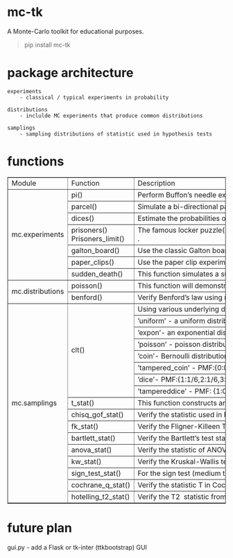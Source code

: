 # mc-tk
A Monte-Carlo toolkit for educational purposes.

> pip install mc-tk

# package architecture

    experiments
        - classical / typical experiments in probability

    distributions 
        - inclulde MC experiments that produce common distributions

    samplings
        - sampling distributions of statistic used in hypothesis tests

# functions

<table border="1" cellspacing="0">
    <tbody>
        <tr>
            <td>
                Module
            </td>
            <td>
                Function
            </td>
            <td>
                Description
            </td>
        </tr>
        <tr>
            <td rowspan="7">
                mc.experiments
            </td>
            <td>
                pi()
            </td>
            <td>
                Perform Buffon&rsquo;s needle experiment to estimate&nbsp;&pi; .
            </td>
        </tr>
        <tr>
            <td>
                parcel()
            </td>
            <td>
                Simulate&nbsp;a&nbsp;bi-directional&nbsp;parcel&nbsp;passing&nbsp;game.
            </td>
        </tr>
        <tr>
            <td>
                dices()
            </td>
            <td>
                Estimate&nbsp;the&nbsp;probabilities&nbsp;of&nbsp;various&nbsp;dice&nbsp;combinations.
            </td>
        </tr>
        <tr>
            <td>
                prisoners()
                Prisoners_limit()
            </td>
            <td>
                The&nbsp;famous&nbsp;locker&nbsp;puzzle(100-prisoner&nbsp;quiz). This&nbsp;function&nbsp;will&nbsp;prove&nbsp;that&nbsp;the&nbsp;survival&nbsp;chance&nbsp;limit&nbsp;is&nbsp;1&minus;ln2 when&nbsp;n&nbsp;approaches&nbsp;+&infin; .
            </td>
        </tr>
        <tr>
            <td>
                galton_board()
            </td>
            <td>
                Use&nbsp;the&nbsp;classic&nbsp;Galton&nbsp;board&nbsp;experiment&nbsp;to&nbsp;produce&nbsp;a&nbsp;binomial&nbsp;distribution.
            </td>
        </tr>
        <tr>
            <td>
                paper_clips()
            </td>
            <td>
                Use&nbsp;the&nbsp;paper&nbsp;clip&nbsp;experiment&nbsp;to&nbsp;produce&nbsp;a&nbsp;Zipf&nbsp;distribution.
            </td>
        </tr>
        <tr>
            <td>
                sudden_death()
            </td>
            <td>
                This&nbsp;function&nbsp;simulates&nbsp;a&nbsp;sudden&nbsp;death&nbsp;game&nbsp;to&nbsp;produce the&nbsp;exponential&nbsp;distribution.
            </td>
        </tr>
        <tr>
            <td rowspan="2">
                mc.distributions
            </td>
            <td>
                poisson()
            </td>
            <td>
                This&nbsp;function&nbsp;will&nbsp;demonstrate&nbsp;that&nbsp;Poisson&nbsp;is&nbsp;a&nbsp;limit&nbsp;distribution&nbsp;of b(n,p) when&nbsp;n&nbsp;is&nbsp;large, and&nbsp;p&nbsp;is&nbsp;small.
            </td>
        </tr>
        <tr>
            <td>
                benford()
            </td>
            <td>
                Verify&nbsp;Benford&rsquo;s&nbsp;law&nbsp;using&nbsp;real-life&nbsp;datasets, including&nbsp;the&nbsp;stock market&nbsp;data, international&nbsp;trade&nbsp;data, and&nbsp;the&nbsp;Fibonacci&nbsp;series.
            </td>
        </tr>
        <tr>
            <td rowspan="17">
                mc.samplings
            </td>
            <td rowspan="8">
                clt()
            </td>
            <td>
                Using&nbsp;various&nbsp;underlying&nbsp;distributions&nbsp;to&nbsp;verify&nbsp;the&nbsp;central&nbsp;limit&nbsp;&nbsp;theorem.&nbsp;This&nbsp;function&nbsp;provides&nbsp;the&nbsp;following&nbsp;underlying&nbsp;distributions.
            </td>
        </tr>
        <tr>
            <td>
                &rsquo;uniform&rsquo; - a&nbsp;uniform&nbsp;distribution&nbsp;U(-1,1).
            </td>
        </tr>
        <tr>
            <td>
                &rsquo;expon&rsquo;- an&nbsp;exponential distribution Expon(1).
            </td>
        </tr>
        <tr>
            <td>
                &rsquo;poisson&rsquo; - poisson&nbsp;distribution &pi;(1).
            </td>
        </tr>
        <tr>
            <td>
                &rsquo;coin&rsquo;- Bernoulli&nbsp;distribution&nbsp;with&nbsp;p&nbsp;= 0.5.
            </td>
        </tr>
        <tr>
            <td>
                &rsquo;tampered_coin&rsquo;&nbsp;- PMF:{0:0.2,1:0.8}, i.e., head&nbsp;more&nbsp;likely&nbsp;than&nbsp;tail.
            </td>
        </tr>
        <tr>
            <td>
                &rsquo;dice&rsquo;- PMF:{1:1/6,2:1/6,3:1/6,4:1/6,5:1/6,6:1/6}.
            </td>
        </tr>
        <tr>
            <td>
                &rsquo;tampereddice&rsquo; - PMF: {1:0.1,2:0.1,3:0.1,4:0.1,5:0.1,6:0.5},i.e.,&nbsp;6&nbsp;is&nbsp;more&nbsp;likely.
            </td>
        </tr>
        <tr>
            <td>
                t_stat()
            </td>
            <td>
                This&nbsp;function&nbsp;constructs&nbsp;an&nbsp;r.v. &nbsp;(random&nbsp;variable) following&nbsp;the t&nbsp;distribution.
            </td>
        </tr>
        <tr>
            <td>
                chisq_gof_stat()
            </td>
            <td>
                Verify&nbsp;the&nbsp;statistic&nbsp;used&nbsp;in&nbsp;Pearson&rsquo;s&nbsp;Chi-Square&nbsp;Goodness-of-Fit test&nbsp;follows&nbsp;the&nbsp;&chi;2 &nbsp;distribution.
            </td>
        </tr>
        <tr>
            <td>
                fk_stat()
            </td>
            <td>
                Verify&nbsp;the&nbsp;Fligner-Killeen&nbsp;Test&nbsp;statistic(FK) follows&nbsp;the&nbsp;&chi;2 &nbsp;distribution.
            </td>
        </tr>
        <tr>
            <td>
                bartlett_stat()
            </td>
            <td>
                Verify&nbsp;the&nbsp;Bartlett&rsquo;s&nbsp;test&nbsp;statistic&nbsp;follows&nbsp;the&nbsp;&chi;2 &nbsp;distribution.
            </td>
        </tr>
        <tr>
            <td>
                anova_stat()
            </td>
            <td>
                Verify&nbsp;the&nbsp;statistic&nbsp;of&nbsp;ANOVA&nbsp;follows&nbsp;the&nbsp;F&nbsp;distribution.
            </td>
        </tr>
        <tr>
            <td>
                kw_stat()
            </td>
            <td>
                Verify&nbsp;the&nbsp;Kruskal-Wallis&nbsp;test&nbsp;statistic&nbsp;(H) is&nbsp;a&nbsp;&chi;2 &nbsp;r.v.
            </td>
        </tr>
        <tr>
            <td>
                sign_test_stat()
            </td>
            <td>
                For&nbsp;the&nbsp;sign&nbsp;test&nbsp;(medium&nbsp;test), verify&nbsp;its&nbsp;N- and&nbsp;N+ statistics&nbsp;both follow&nbsp;b(n,1/2).
            </td>
        </tr>
        <tr>
            <td>
                cochrane_q_stat()
            </td>
            <td>
                Verify&nbsp;the&nbsp;statistic&nbsp;T&nbsp;in&nbsp;Cochrane-Q&nbsp;test&nbsp;follows&nbsp;the&nbsp;&chi;2&nbsp;distribution.
            </td>
        </tr>
        <tr>
            <td>
                hotelling_t2_stat()
            </td>
            <td>
                Verify&nbsp;the&nbsp;T2 &nbsp;statistic&nbsp;from&nbsp;two&nbsp;multivariate&nbsp;Gaussian&nbsp;populations follows&nbsp;the&nbsp;Hotelling&rsquo;s&nbsp;T2 &nbsp;distribution.
            </td>
        </tr>
    </tbody>
</table>

# future plan

gui.py - add a Flask or tk-inter (ttkbootstrap) GUI
